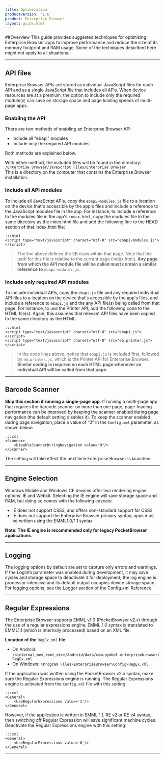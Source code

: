 ```yaml
---
title: Optimization
productversion: '1.6'
product: Enterprise Browser
layout: guide.html
---
```

##Overview 
This guide provides suggested techniques for optimizing Enterprise Browser apps to improve performance and reduce the size of its memory footprint and RAM usage. Some of the techniques described here might not apply to all situations. 

-----

## API files
Enterprise Browser APIs are stored as individual JavaScript files for each API and as a single JavaScript file that includes all APIs. When device resources are at a premium, the option to include only the required module(s) can save on storage space and page loading speeds of multi-page apps.

### Enabling the API
There are two methods of enabling an Enterprise Browser API:

* Include all "ebapi" modules
* Include only the required API modules

Both methods are explained below. 

With either method, the included files will be found in the directory:
<br> 
`/Enterprise Browser/JavaScript Files/Enterprise Browser`
<br>
This is a directory on the computer that contains the Enterprise Browser installation.

### Include all API modules
To include all JavaScript APIs, copy the `ebapi-modules.js` file to a location on the device that's accessible by the app's files and include a reference to the JavaScript modules file in the app. For instance, to include a reference to the modules file in the app's `index.html`, copy the modules file to the same directory as the index.html file and add the following line to the HEAD section of that index.html file:

    :::html
    <script type="text/javascript" charset="utf-8" src="ebapi-modules.js"></script>

> The line above defines the EB class within that page. Note that the path for this file is relative to the current page (index.html). **Any page from which the API module file will be called must contain a similar reference to** `ebapi-modules.js`.

### Include only required API modules
To include individual APIs, copy the `ebapi.js` file and any required individual API files to a location on the device that's accessible by the app's files, and include a reference to `ebapi.js` and the any API file(s) being called from that page. For instance, to use the Printer API, add the following code to the HTML file(s). Again, this assumes that relevant API files have been copied to the same directory as the HTML:

    :::html
    <script type="text/javascript" charset="utf-8" src="ebapi.js"></script>
    <script type="text/javascript" charset="utf-8" src="eb.printer.js"></script>

> In the code lines above, notice that `ebapi.js` is included first, followed by `eb.printer.js`, which is the Printer API for Enterprise Browser. **Similar coding is required on each HTML page whenever an individual API will be called from that page**.

-----

## Barcode Scanner
**Skip this section if running a single-page app**. If running a multi-page app that requires the barcode scanner on more than one page, page-loading performance can be improved by keeping the scanner enabled during page navigation (the default setting disables it). To keep the scanner enabled during page navigation, place a value of “0” in the `Config.xml` parameter, as shown below:

	:::xml
	<Scanner>
		<DisableScannerDuringNavigation value="0"/>
	</Scanner>

The setting will take effect the next time Enterprise Browser is launched. 

-----

## Engine Selection
Windows Mobile and Windows CE devices offer two rendering engine options: IE and Webkit. Selecting the IE engine will save storage space and RAM, but doing so comes with the following caveats: 

* IE does not support CSS3, and offers non-standard support for CSS2
* IE does not support the Enterprise Browser primary syntax; apps must be written using the EMML1.0/1.1 syntax

**Note: The IE engine is recommended only for legacy PocketBrowser applications**.

-----

## Logging
The logging options by default are set to capture only errors and warnings. If the LogInfo parameter was enabled during development, it may save cycles and storage space to deactivate it for deployment; the log engine is processor-intensive and its default output occupies device storage space. For logging options, see the [Logger section](../configreference/#logger) of the Config.xml Reference. 

-----

## Regular Expressions
The Enterprise Browser supports EMML v1.0 (PocketBrowser v2.x) through the use of a regular expressions engine. EMML 1.0 syntax is translated to EMML1.1 (which is internally processed) based on an XML file. 

**Location of the** `RegEx.xml` **file**:

* On Android: `/<internal_mem_root_dir>/Android/data/com.symbol.enterprisebrowser/RegEx.xml`
* On Windows: `\Program Files\EnterpriseBrowser\Config\RegEx.xml`

If the application was written using the PocketBrowser v2.x syntax, make sure the Regular Expressions engine is running. The Regular Expressions engine is activated from the `Config.xml` file with this setting:

	:::xml
	<General>
		<UseRegularExpressions value='1'/>
	</General>

However, if the application is written in EMML 1.1, RE v2 or RE v4 syntax, then switching off Regular Expression will save significant machine cycles. Deactivate the Regular Expressions engine with this setting:

	:::xml
	<General>
		<UseRegularExpressions value='0'/>
	</General>

-----
